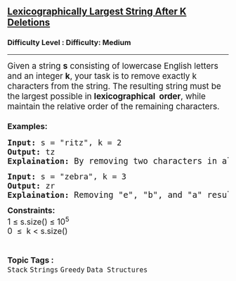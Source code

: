<h2><a href="https://www.geeksforgeeks.org/problems/lexicographically-largest-string-after-deleting-k-characters/1?_gl=1*1fhmv69*_up*MQ..*_gs*MQ..&gclid=CjwKCAjwmenCBhA4EiwAtVjzmvtuq3twkmsDS8co9si_6LV8DXMYfGhJfST-B5alwjjL6RTGhnBBxRoCThIQAvD_BwE&gbraid=0AAAAAC9yBkAf8CnIfvrC_qCqhnQg0959L">Lexicographically Largest String After K Deletions</a></h2><h3>Difficulty Level : Difficulty: Medium</h3><hr><div class="problems_problem_content__Xm_eO"><p><span style="font-size: 14pt;">Given a string <strong>s</strong> consisting of lowercase English letters and an integer <strong>k</strong>, your task is to remove exactly k characters from the string. The resulting string must be the<strong> </strong>largest possible in <strong>lexicographical&nbsp; order</strong>, while maintain the relative order of the remaining characters.</span></p>
<h3><strong><span style="font-size: 18px;">Examples:</span></strong></h3>
<pre><span style="font-size: 18px;"><strong>Input: </strong>s = "ritz", k = 2
<strong>Output:</strong> tz 
<strong>Explaination: </strong></span><span style="font-size: 14pt;">By removing two characters in all possible ways, we get: "ri", "rt", "rz", "it", "iz", and "tz". Among these, "tz" is lexicographically largest string.</span></pre>
<pre><span style="font-size: 18px;"><strong>Input: </strong>s = "zebra", k = 3
<strong>Output:</strong> zr 
<strong>Explaination: </strong></span><span style="font-size: 14pt;">Removing "e", "b", and "a" results in "zr", which is lexicographically largest string.</span></pre>
<p><strong style="font-size: 18px; font-family: -apple-system, BlinkMacSystemFont, 'Segoe UI', Roboto, Oxygen, Ubuntu, Cantarell, 'Open Sans', 'Helvetica Neue', sans-serif;">Constraints:<br></strong><span style="font-size: 18px;">1 ≤ s.size() ≤ 10<sup>5<br></sup>0&nbsp; ≤&nbsp; k &lt; s.size()</span></p></div><br><p><span style=font-size:18px><strong>Topic Tags : </strong><br><code>Stack</code>&nbsp;<code>Strings</code>&nbsp;<code>Greedy</code>&nbsp;<code>Data Structures</code>&nbsp;